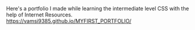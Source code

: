 Here's a portfolio I made while learning the intermediate level CSS with the help of Internet Resources. https://vamsi9385.github.io/MYFIRST_PORTFOLIO/
